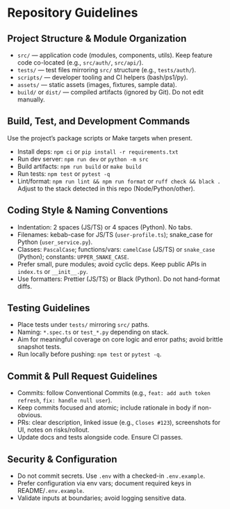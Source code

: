 # Repository Guidelines

## Project Structure & Module Organization
- `src/` — application code (modules, components, utils). Keep feature code co-located (e.g., `src/auth/`, `src/api/`).
- `tests/` — test files mirroring `src/` structure (e.g., `tests/auth/`).
- `scripts/` — developer tooling and CI helpers (bash/ps1/py).
- `assets/` — static assets (images, fixtures, sample data).
- `build/` or `dist/` — compiled artifacts (ignored by Git). Do not edit manually.

## Build, Test, and Development Commands
Use the project’s package scripts or Make targets when present.
- Install deps: `npm ci` or `pip install -r requirements.txt`
- Run dev server: `npm run dev` or `python -m src`
- Build artifacts: `npm run build` or `make build`
- Run tests: `npm test` or `pytest -q`
- Lint/format: `npm run lint && npm run format` or `ruff check && black .`
Adjust to the stack detected in this repo (Node/Python/other).

## Coding Style & Naming Conventions
- Indentation: 2 spaces (JS/TS) or 4 spaces (Python). No tabs.
- Filenames: kebab-case for JS/TS (`user-profile.ts`); snake_case for Python (`user_service.py`).
- Classes: `PascalCase`; functions/vars: `camelCase` (JS/TS) or `snake_case` (Python); constants: `UPPER_SNAKE_CASE`.
- Prefer small, pure modules; avoid cyclic deps. Keep public APIs in `index.ts` or `__init__.py`.
- Use formatters: Prettier (JS/TS) or Black (Python). Do not hand-format diffs.

## Testing Guidelines
- Place tests under `tests/` mirroring `src/` paths.
- Naming: `*.spec.ts` or `test_*.py` depending on stack.
- Aim for meaningful coverage on core logic and error paths; avoid brittle snapshot tests.
- Run locally before pushing: `npm test` or `pytest -q`.

## Commit & Pull Request Guidelines
- Commits: follow Conventional Commits (e.g., `feat: add auth token refresh`, `fix: handle null user`).
- Keep commits focused and atomic; include rationale in body if non-obvious.
- PRs: clear description, linked issue (e.g., `Closes #123`), screenshots for UI, notes on risks/rollout.
- Update docs and tests alongside code. Ensure CI passes.

## Security & Configuration
- Do not commit secrets. Use `.env` with a checked-in `.env.example`.
- Prefer configuration via env vars; document required keys in README/`.env.example`.
- Validate inputs at boundaries; avoid logging sensitive data.

